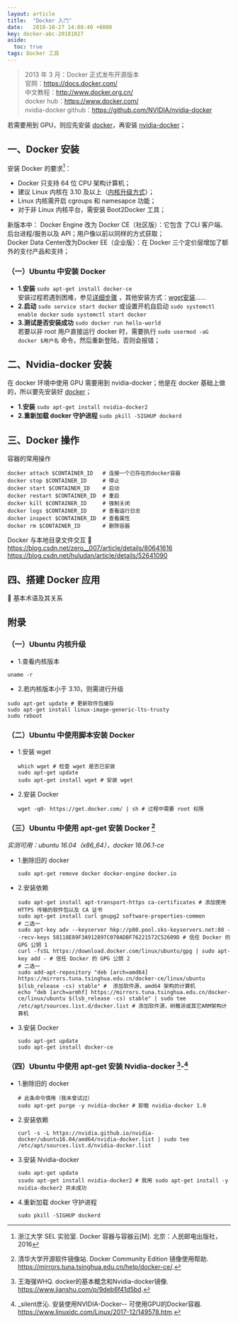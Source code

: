 ```yaml
---
layout: article
title:  "Docker 入门"
date:   2018-10-27 14:08:40 +0800
key: docker-abc-20181027
aside:
  toc: true
tags: Docker 工具
---
```


> 2013 年 3 月：Docker 正式发布开源版本  
官网：<https://docs.docker.com/>  
中文教程：<http://www.docker.org.cn/>  
docker hub：<https://www.docker.com/>  
nvidia-docker github：<https://github.com/NVIDIA/nvidia-docker>  

若需要用到 GPU，则应先安装 [docker](#docker-install-title)，再安装 [nvidia-docker](#nvidia-docker-install-title)；  

## <span id="docker-install-title">一、Docker 安装</span>  

安装 Docker 的要求[^1]：
- Docker 只支持 64 位 CPU 架构计算机；  
- 建议 Linux 内核在 3.10 及以上（[内核升级方式](#kernel-upgrade)）；  
- Linux 内核需开启 cgroups 和 namesapce 功能；  
- 对于非 Linux 内核平台，需安装 Boot2Docker 工具；  

新版本中：
Docker Engine 改为 Docker CE（社区版）：它包含 了CLI 客户端、后台进程/服务以及 API；用户像以前以同样的方式获取；  
Docker Data Center改为Docker EE（企业版）：在 Docker 三个定价层增加了额外的支付产品和支持；  

### （一）Ubuntu 中安装 Docker  

- **1.安装** `sudo apt-get install docker-ce`    
  安装过程若遇到困难，参见[详细步骤](#apt-install-docker) ，其他安装方式：[wget安装](#script-install-docker)……
- **2.启动**  `sudo service start docker`
  或设置开机自启动 `sudo systemctl enable docker`   `sudo systemctl start docker`
- **3.测试是否安装成功**  `sudo docker run hello-world`  
  若要以非 root 用户直接运行 docker 时，需要执行 `sudo usermod -aG docker $用户名` 命令，然后重新登陆，否则会报错；  

## <span id="nvidia-docker-install-title">二、Nvidia-docker 安装</span>  
在 docker 环境中使用 GPU 需要用到 nvidia-docker；他是在 docker 基础上做的，所以要先安装好 [docker](#docker-install-title)；  
- **1.安装**  `sudo apt-get install nvidia-docker2  `
- **2.重新加载 docker 守护进程** `sudo pkill -SIGHUP dockerd`

## 三、Docker 操作
容器的常用操作  

```shell
docker attach $CONTAINER_ID   # 连接一个已存在的docker容器  
docker stop $CONTAINER_ID     # 停止
docker start $CONTAINER_ID    # 启动  
docker restart $CONTAINER_ID  # 重启  
docker kill $CONTAINER_ID     # 强制关闭  
docker logs $CONTAINER_ID     # 查看运行日志  
docker inspect $CONTAINER_ID  # 查看属性  
docker rm $CONTAINER_ID       # 删除容器  
```
Docker 与本地目录文件交互 :ghost:  
<https://blog.csdn.net/zero__007/article/details/80641616>  
<https://blog.csdn.net/huludan/article/details/52641090>  

## 四、搭建 Docker 应用
:ghost:
基本术语及其关系  

## 附录  

### <span id="kernel-upgrade">（一）Ubuntu 内核升级</span>  
- 1.查看内核版本  
```shell
uname -r
```  

- 2.若内核版本小于 3.10，则需进行升级  
```shell
sudo apt-get update # 更新软件包缓存
sudo apt-get install linux-image-generic-lts-trusty  
sudo reboot
```  

### <span id="script-install-docker">（二）Ubuntu 中使用脚本安装 Docker</span>  
- 1.安装 wget  
  ```shell
  which wget # 检查 wget 是否已安装  
  sudo apt-get update
  sudo apt-get install wget # 安装 wget  
  ```  
- 2.安装 Docker  
  ```shell
  wget -q0- https://get.docker.com/ | sh # 过程中需要 root 权限  
  ```  

### <span id="apt-install-docker">（三）Ubuntu 中使用 apt-get 安装 Docker [^2]</span>  
*实测可用：ubuntu 16.04（x86_64），docker 18.06.1-ce*  

- 1.删除旧的 docker
  ```shell
  sudo apt-get remove docker docker-engine docker.io
  ```

- 2.安装依赖  
  ```shell
  sudo apt-get install apt-transport-https ca-certificates # 添加使用 HTTPS 传输的软件包以及 CA 证书
  sudo apt-get install curl gnupg2 software-properties-common  
  # 二选一
  sudo apt-key adv --keyserver hkp://p80.pool.sks-keyservers.net:80 --recv-keys 58118E89F3A912897C070ADBF76221572C52609D # 信任 Docker 的 GPG 公钥 1  
  curl -fsSL https://download.docker.com/linux/ubuntu/gpg | sudo apt-key add - # 信任 Docker 的 GPG 公钥 2  
  # 二选一
  sudo add-apt-repository "deb [arch=amd64] https://mirrors.tuna.tsinghua.edu.cn/docker-ce/linux/ubuntu $(lsb_release -cs) stable" #  添加软件源，amd64 架构的计算机  
  echo "deb [arch=armhf] https://mirrors.tuna.tsinghua.edu.cn/docker-ce/linux/ubuntu $(lsb_release -cs) stable" | sudo tee /etc/apt/sources.list.d/docker.list # 添加软件源，树莓派或其它ARM架构计算机  
  ```

- 3.安装 Docker
  ```shell
  sudo apt-get update  
  sudo apt-get install docker-ce  
  ```

### <span id="apt-install-nvidia-docker">（四）Ubuntu 中使用 apt-get 安装 Nvidia-docker [^3]-[^4]<span>  

- 1.删除旧的 docker
  ```shell
  # 此条命令慎用（我未曾试过）
  sudo apt-get purge -y nvidia-docker # 卸载 nvidia-docker 1.0
  ```

- 2.安装依赖  
  ```shell
  curl -s -L https://nvidia.github.io/nvidia-docker/ubuntu16.04/amd64/nvidia-docker.list | sudo tee /etc/apt/sources.list.d/nvidia-docker.list  
  ```

- 3.安装 Nvidia-docker
  ```shell
  sudo apt-get update  
  ssudo apt-get install nvidia-docker2 # 我用 sudo apt-get install -y nvidia-docker2 并未成功  
  ```
- 4.重新加载 docker 守护进程
  ```shell
  sudo pkill -SIGHUP dockerd
  ```


[^1]:浙江大学 SEL 实验室. Docker 容器与容器云[M]. 北京：人民邮电出版社，2016
[^2]:清华大学开源软件镜像站. Docker Community Edition 镜像使用帮助. <https://mirrors.tuna.tsinghua.edu.cn/help/docker-ce/>.
[^3]:王海强WHQ. docker的基本概念和Nvidia-docker镜像. <https://www.jianshu.com/p/9deb6f41d5bd>.
[^4]:_silent彦沁. 安装使用NVIDIA-Docker-- 可使用GPU的Docker容器. <https://www.linuxidc.com/Linux/2017-12/149578.htm>.

